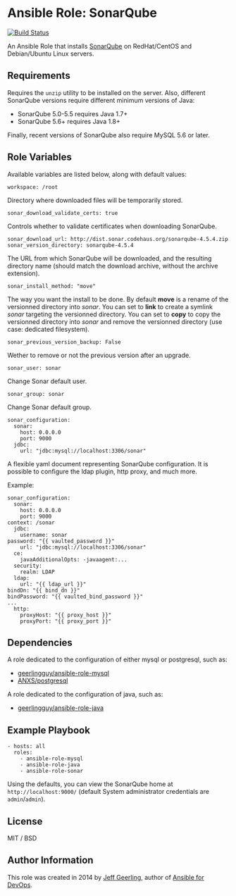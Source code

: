 # Ansible Role: SonarQube

[![Build Status](https://travis-ci.org/geerlingguy/ansible-role-sonar.svg?branch=master)](https://travis-ci.org/geerlingguy/ansible-role-sonar)

An Ansible Role that installs [SonarQube](http://www.sonarqube.org/) on RedHat/CentOS and Debian/Ubuntu Linux servers.

## Requirements

Requires the `unzip` utility to be installed on the server. Also, different SonarQube versions require different minimum versions of Java:

  - SonarQube 5.0-5.5 requires Java 1.7+
  - SonarQube 5.6+ requires Java 1.8+

Finally, recent versions of SonarQube also require MySQL 5.6 or later.

## Role Variables

Available variables are listed below, along with default values:

    workspace: /root

Directory where downloaded files will be temporarily stored.

    sonar_download_validate_certs: true

Controls whether to validate certificates when downloading SonarQube.

    sonar_download_url: http://dist.sonar.codehaus.org/sonarqube-4.5.4.zip
    sonar_version_directory: sonarqube-4.5.4

The URL from which SonarQube will be downloaded, and the resulting directory name (should match the download archive, without the archive extension).

    sonar_install_method: "move"

The way you want the install to be done. By default **move** is a rename of the versionned directory into _sonar_. You can set to **link** to create a symlink _sonar_ targeting the versionned directory. You can set to **copy** to copy the versionned directory into _sonar_ and remove the versionned directory (use case: dedicated filesystem).

    sonar_previous_version_backup: False

Wether to remove or not the previous version after an upgrade.

    sonar_user: sonar

Change Sonar default user.

    sonar_group: sonar

Change Sonar default group.

    sonar_configuration:
      sonar:
        host: 0.0.0.0
        port: 9000
      jdbc:
        url: "jdbc:mysql://localhost:3306/sonar"

A flexible yaml document representing SonarQube configuration.
It is possible to configure the ldap plugin, http proxy, and much more.

Example:

    sonar_configuration:
      sonar:
        host: 0.0.0.0
        port: 9000
	context: /sonar
      jdbc:
        username: sonar
	password: "{{ vaulted_password }}"
        url: "jdbc:mysql://localhost:3306/sonar"
      ce:
        javaAdditionalOpts: -javaagent:...
      security:
        realm: LDAP
      ldap:
        url: "{{ ldap_url }}"
	bindDn: "{{ bind_dn }}"
	bindPassword: "{{ vaulted_bind_password }}"
	...
      http:
        proxyHost: "{{ proxy_host }}"
        proxyPort: "{{ proxy_port }}"

## Dependencies

A role dedicated to the configuration of either mysql or postgresql, such as:

- [geerlingguy/ansible-role-mysql](https://github.com/geerlingguy/ansible-role-mysql)
- [ANXS/postgresql](https://github.com/ANXS/postgresql)

A role dedicated to the configuration of java, such as:

- [geerlingguy/ansible-role-java](https://github.com/geerlingguy/ansible-role-java)

## Example Playbook

    - hosts: all
      roles:
        - ansible-role-mysql
        - ansible-role-java
        - ansible-role-sonar

Using the defaults, you can view the SonarQube home at `http://localhost:9000/` (default System administrator credentials are `admin`/`admin`).

## License

MIT / BSD

## Author Information

This role was created in 2014 by [Jeff Geerling](https://www.jeffgeerling.com/), author of [Ansible for DevOps](https://www.ansiblefordevops.com/).
